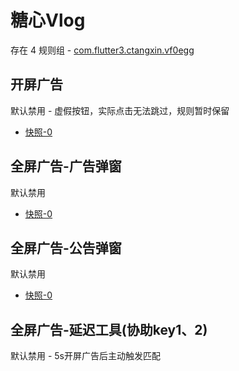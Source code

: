 # 糖心Vlog

存在 4 规则组 - [com.flutter3.ctangxin.vf0egg](/src/apps/com.flutter3.ctangxin.vf0egg.ts)

## 开屏广告

默认禁用 - 虚假按钮，实际点击无法跳过，规则暂时保留

- [快照-0](https://i.gkd.li/import/12836857)

## 全屏广告-广告弹窗

默认禁用

- [快照-0](https://i.gkd.li/import/12836891)

## 全屏广告-公告弹窗

默认禁用

- [快照-0](https://i.gkd.li/import/12836854)

## 全屏广告-延迟工具(协助key1、2)

默认禁用 - 5s开屏广告后主动触发匹配
